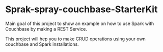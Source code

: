 # Sprak-spray-couchbase-StarterKit

Main goal of this project to show an example on how to use Spark with Couchbase by making a REST Service.

This project will hep you to make CRUD operations using your own couchbase and Spark installations.
